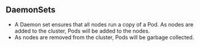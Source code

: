 ## DaemonSets

- A Daemon set ensures that all nodes run a copy of a Pod. As nodes are added to the cluster, Pods will be added to the nodes.
- As nodes are removed from the cluster, Pods will be garbage collected.

